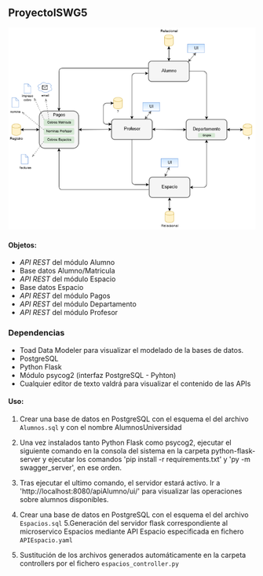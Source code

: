 ## ProyectoISWG5




![Alt text](./modelo.png)

#### Objetos:
- *API REST* del módulo Alumno
- Base datos Alumno/Matricula
- *API REST* del módulo Espacio
- Base datos Espacio
- *API REST* del módulo Pagos
- *API REST* del módulo Departamento
- *API REST* del módulo Profesor

### Dependencias
- Toad Data Modeler para visualizar el modelado de la bases de datos.
- PostgreSQL
- Python Flask
- Módulo psycog2 (interfaz PostgreSQL - Pyhton)
- Cualquier editor de texto valdrá para visualizar el contenido de las APIs

#### Uso:
1. Crear una base de datos en PostgreSQL con el esquema el del archivo `Alumnos.sql` y con el nombre AlumnosUniversidad
2. Una vez instalados tanto Python Flask como psycog2, ejecutar el siguiente comando en la consola del sistema en la carpeta python-flask-server y ejecutar los comandos 'pip install -r requirements.txt' y 'py -m swagger_server', en ese orden.
3. Tras ejecutar el ultimo comando, el servidor estará activo. Ir a 'http://localhost:8080/apiAlumno/ui/' para visualizar las operaciones sobre alumnos disponibles.

4. Crear una base de datos en PostgreSQL con el esquema el del archivo `Espacios.sql`
5.Generación del servidor flask correspondiente al microservico Espacios mediante API Espacio especificada en fichero `APIEspacio.yaml`
6. Sustitución de los archivos generados automáticamente en la carpeta controllers por el fichero `espacios_controller.py`
